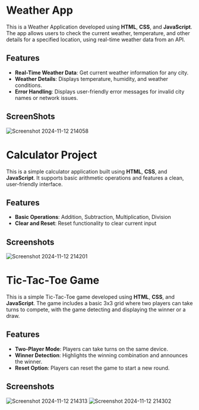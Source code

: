 

# Weather App

This is a Weather Application developed using **HTML**, **CSS**, and **JavaScript**. The app allows users to check the current weather, temperature, and other details for a specified location, using real-time weather data from an API.

## Features

- **Real-Time Weather Data**: Get current weather information for any city.
- **Weather Details**: Displays temperature, humidity, and weather conditions.
- **Error Handling**: Displays user-friendly error messages for invalid city names or network issues.
## ScreenShots
![Screenshot 2024-11-12 214058](https://github.com/user-attachments/assets/0c6fcf03-d0f2-4dc6-be98-21f7b14fe9ac)

# Calculator Project

This is a simple calculator application built using **HTML**, **CSS**, and **JavaScript**. It supports basic arithmetic operations and features a clean, user-friendly interface.

## Features

- **Basic Operations**: Addition, Subtraction, Multiplication, Division
- **Clear and Reset**: Reset functionality to clear current input

## Screenshots
![Screenshot 2024-11-12 214201](https://github.com/user-attachments/assets/b6b88d46-1fe2-4a9d-8109-7d70932b16c7)

# Tic-Tac-Toe Game

This is a simple Tic-Tac-Toe game developed using **HTML**, **CSS**, and **JavaScript**. The game includes a basic 3x3 grid where two players can take turns to compete, with the game detecting and displaying the winner or a draw.

## Features

- **Two-Player Mode**: Players can take turns on the same device.
- **Winner Detection**: Highlights the winning combination and announces the winner.
- **Reset Option**: Players can reset the game to start a new round.

## Screenshots  
![Screenshot 2024-11-12 214313](https://github.com/user-attachments/assets/33218599-28b4-4252-a89d-a7157a3ad011)
![Screenshot 2024-11-12 214302](https://github.com/user-attachments/assets/79907728-f8a3-43f2-b459-e132e6f67ec8)

  
